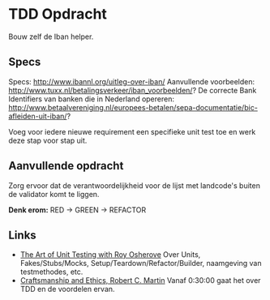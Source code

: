 # TDD Opdracht
Bouw zelf de Iban helper.

## Specs
Specs: http://www.ibannl.org/uitleg-over-iban/
Aanvullende voorbeelden: http://www.tuxx.nl/betalingsverkeer/iban_voorbeelden/?
De correcte Bank Identifiers van banken die in Nederland opereren: http://www.betaalvereniging.nl/europees-betalen/sepa-documentatie/bic-afleiden-uit-iban/?

Voeg voor iedere nieuwe requirement een specifieke unit test toe en werk deze stap voor stap uit.

## Aanvullende opdracht
Zorg ervoor dat de verantwoordelijkheid voor de lijst met landcode's buiten de validator komt te liggen.

**Denk erom:** RED -> GREEN -> REFACTOR

## Links
* [The Art of Unit Testing with Roy Osherove](http://hanselminutes.com/169/the-art-of-unit-testing-with-roy-osherove) Over Units, Fakes/Stubs/Mocks, Setup/Teardown/Refactor/Builder, naamgeving van testmethodes, etc.
* [Craftsmanship and Ethics, Robert C. Martin](http://www.infoq.com/presentations/craftmanship-ethics) Vanaf 0:30:00 gaat het over TDD en de voordelen ervan.